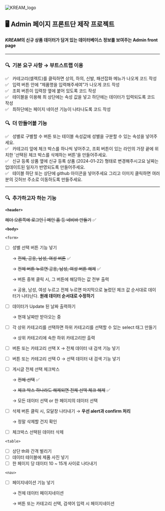 
![KREAM_logo](https://github.com/Hjoowhi/admin_project/assets/157435520/c9c2dfce-7be2-4294-8b82-8aaf244436b8)

## 🖥️ Admin 페이지 프론트단 제작 프로젝트

#### ***KREAM***의 신규 상품 데이터가 담겨 있는 데이터베이스 정보를 보여주는 Admin front page 

---

### 🔍&nbsp;&nbsp;기본 요구 사항 → 부트스트랩 이용

✅&nbsp;&nbsp;&nbsp;카테고리(셀렉트)를 클릭하면 상의, 하의, 신발, 패션잡화 메뉴가 나오게 코드 작성  
✅&nbsp;&nbsp;&nbsp;입력 버튼 안에 “제품명을 입력해주세여”가 나오게 코드 작성  
✅&nbsp;&nbsp;&nbsp;조회 버튼이 입력창 옆에 붙어 있도록 코드 작성  
✅&nbsp;&nbsp;&nbsp;테이블을 이용해 최 상단에는 속성 값을 넣고 하단에는 데이터가 입력되도록 코드 작성  
✅&nbsp;&nbsp;&nbsp;최하단에는 페이지 네이션 기능이 나타나도록 코드 작성  

### 🔍&nbsp;&nbsp;더 만들어볼 기능

✅&nbsp;&nbsp;&nbsp;성별로 구별할 수 버튼 또는 테이블 속성값에 성별을 구분할 수 있는 속성을 넣어주세요.  
✅&nbsp;&nbsp;&nbsp;카테고리 앞에 체크 박스를 하나씩 넣어주고, 조회 버튼이 있는 라인의 가장 끝에 위치한 '선택된 체크 박스를 삭제하는 버튼'을 만들어주세요.  
✅&nbsp;&nbsp;&nbsp;신규 등록 상품 옆에  신규 등록 상품 (2024-01-22) 형태로 변경해주시고요 날짜는 업데이트된 일자가 반영되도록 만들어주세요.  
✅&nbsp;&nbsp;&nbsp;테이블 하단 또는 상단에 github 아이콘을 넣어주세요 그리고 이미지 클릭하면 여러분의 깃허브 주소로 이동하도록 만들주세요.  

---

### 🔍&nbsp;&nbsp;추가하고자 하는 기능

**`<header>`**

~~헤더 오른쪽에 로그인 | 메인 홈 등 네비바 만들기~~ ✅

**`<body>`**

`<form>`

- [ ]  성별 선택 버튼 기능 넣기
    
    → ~~전체, 공용, 남성, 여성 버튼~~ ✅
    
    → ~~전체 버튼 누르면 공용, 남성, 여성 버튼 해제~~ ✅
    
    → 버튼 중복 클릭 시, 그 버튼에 해당하는 값 전부 출력
    
    → 공용, 남성, 여성 누르고 전체 누르면 마지막으로 눌렀던 체크 값 순서대로 데이터가 나타난다. **원래 데이터 순서대로 수정하기**
    
- [ ]  데이터가 Update 된 날짜 출력하기
    
    → 현재 날짜만 받아오는 중
    
- [ ]  각 상위 카테고리를 선택하면 하위 카테고리를 선택할 수 있는 select 태그 만들기
    
    → 상위 카테고리에 속한 하위 카테고리만 출력
    
- [ ]  버튼 또는 카테고리 선택 X → 전체 데이터 내 검색 기능 넣기
- [ ]  버튼 또는 카테고리 선택 O → 선택 데이터 내 검색 기능 넣기
- [ ]  게시글 전체 선택 체크박스
    
    → ~~전체 선택~~ ✅
    
    → ~~체크 박스 하나라도 해제되면 전체 선택 체크 해제~~ ✅
    
    → 모든 데이터 선택 or 한 페이지의 데이터 선택
    
- [ ]  삭제 버튼 클릭 시, 모달창 나타내기  → **우선 alert과 confirm 처리**
    
    → 정말 삭제할 건지 확인
    
- [ ]  체크박스 선택된 데이터 삭제

`<table>`

- [ ]  상단 th와 간격 벌리기
- [ ]  데이터 테이블에 제품 사진 넣기
- [ ]  한 페이지 당 데이터 10 ~ 15개 사이로 나타내기

`<nav>`

- [ ]  페이지네이션 기능 넣기
    
    → 전체 데이터 페이지네이션
    
    → 버튼 또는 카테고리 선택, 검색어 입력 시 페이지네이션
